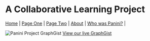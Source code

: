 # A Collaborative Learning Project
<nav>
  <a href="https://johnbradley436.github.io/The-Panini-Project/">Home</a> |
  <a href="https://johnbradley436.github.io/The-Panini-Project/">Page One</a> |
  <a href="https://johnbradley436.github.io/The-Panini-Project/">Page Two</a> |
  <a href="https://johnbradley436.github.io/The-Panini-Project/">About</a> |
  <a href="https://en.wikipedia.org/wiki/P%C4%81%E1%B9%87ini">Who was Panini?</a> |
</nav>

![Panini Project GraphGist](https://johnbradley436.github.io/The-Panini-Project/graph-visualization-Panini-v4.svg)
[View our live GraphGist](http://heardlibrary.github.io/graphgist/?f35889686063d0050de123ae5a4912c3)
